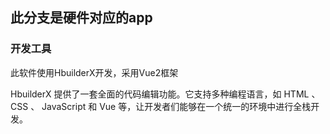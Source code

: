 ## 此分支是硬件对应的app

### 开发工具
此软件使用HbuilderX开发，采用Vue2框架

HbuilderX 提供了一套全面的代码编辑功能。它支持多种编程语言，如 HTML 、 CSS 、 JavaScript 和 Vue 等，让开发者们能够在一个统一的环境中进行全栈开发。
